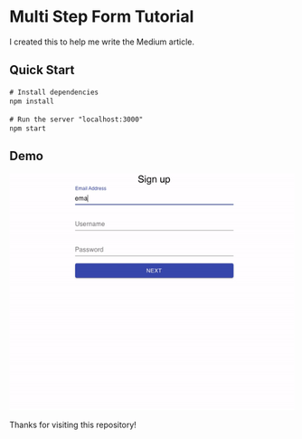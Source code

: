 # Multi Step Form Tutorial

I created this to help me write the Medium article. 

## Quick Start
```
# Install dependencies
npm install

# Run the server "localhost:3000"
npm start
```

## Demo

![Demo](src/screenshot/multi-step-demo.gif)


Thanks for visiting this repository!



